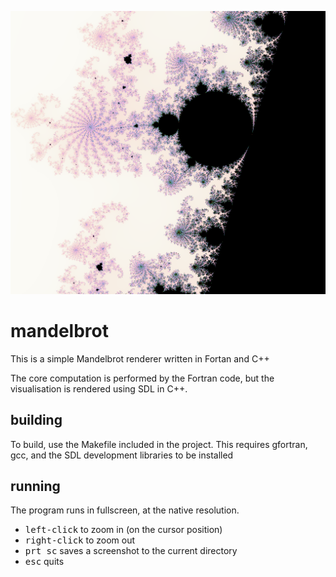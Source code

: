 ![mandlebrot](/mandelbrot_000.png)

# mandelbrot

This is a simple Mandelbrot renderer written in Fortan and C++

The core computation is performed by the Fortran code, but the visualisation is rendered using SDL in C++.

## building

To build, use the Makefile included in the project. This requires gfortran, gcc, and the SDL development libraries to be installed

## running

The program runs in fullscreen, at the native resolution.

- <kbd>left-click</kbd> to zoom in (on the cursor position)
- <kbd>right-click</kbd> to zoom out
- <kbd>prt sc</kbd> saves a screenshot to the current directory
- <kbd>esc</kbd> quits
